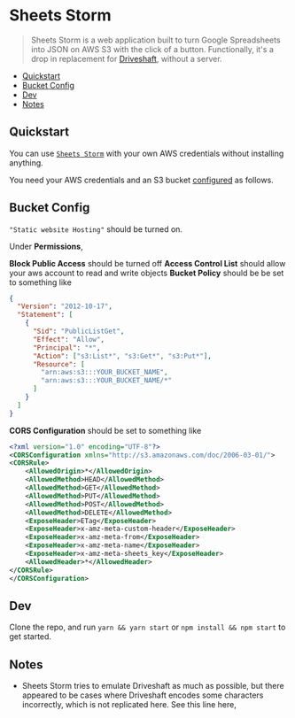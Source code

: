 # Sheets Storm

> Sheets Storm is a web application built to turn Google Spreadsheets into JSON on AWS S3 with the click of a button. Functionally, it's a drop in replacement for [Driveshaft](https://github.com/newsdev/driveshaft), without a server.

- [Quickstart](#quickstart)
- [Bucket Config](#bucket-config)
- [Dev](#dev)
- [Notes](#notes)

## Quickstart

You can use [`Sheets Storm`](https://json.sheetsstorm.com/) with your own AWS credentials without installing anything.

You need your AWS credentials and an S3 bucket [configured](<(#bucket-config)>) as follows.

## Bucket Config

`"Static website Hosting"` should be turned on.

Under **Permissions**,

**Block Public Access** should be turned off
**Access Control List** should allow your aws account to read and write objects
**Bucket Policy**
should be be set to something like

```json
{
  "Version": "2012-10-17",
  "Statement": [
    {
      "Sid": "PublicListGet",
      "Effect": "Allow",
      "Principal": "*",
      "Action": ["s3:List*", "s3:Get*", "s3:Put*"],
      "Resource": [
        "arn:aws:s3:::YOUR_BUCKET_NAME",
        "arn:aws:s3:::YOUR_BUCKET_NAME/*"
      ]
    }
  ]
}
```

**CORS Configuration**
should be set to something like

```xml
<?xml version="1.0" encoding="UTF-8"?>
<CORSConfiguration xmlns="http://s3.amazonaws.com/doc/2006-03-01/">
<CORSRule>
    <AllowedOrigin>*</AllowedOrigin>
    <AllowedMethod>HEAD</AllowedMethod>
    <AllowedMethod>GET</AllowedMethod>
    <AllowedMethod>PUT</AllowedMethod>
    <AllowedMethod>POST</AllowedMethod>
    <AllowedMethod>DELETE</AllowedMethod>
    <ExposeHeader>ETag</ExposeHeader>
    <ExposeHeader>x-amz-meta-custom-header</ExposeHeader>
    <ExposeHeader>x-amz-meta-from</ExposeHeader>
    <ExposeHeader>x-amz-meta-name</ExposeHeader>
    <ExposeHeader>x-amz-meta-sheets_key</ExposeHeader>
    <AllowedHeader>*</AllowedHeader>
</CORSRule>
</CORSConfiguration>


```

## Dev

Clone the repo, and run `yarn && yarn start` or `npm install && npm start` to get started.

## Notes

- Sheets Storm tries to emulate Driveshaft as much as possible, but there appeared to be cases where Driveshaft encodes some characters incorrectly, which is not replicated here. See this line here,
